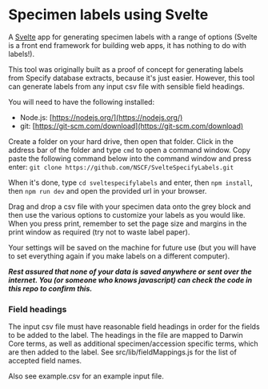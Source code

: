 # Specimen labels using Svelte

A [Svelte](https://svelte.dev/) app for generating specimen labels with a range of options (Svelte is a front end framework for building web apps, it has nothing to do with labels!). 

This tool was originally built as a proof of concept for generating labels from Specify database extracts, because it's just easier. However, this tool can generate labels from any input csv file with sensible field headings. 

You will need to have the following installed:

- Node.js: [https://nodejs.org/](https://nodejs.org/)
- git: [https://git-scm.com/download](https://git-scm.com/download)

Create a folder on your hard drive, then open that folder. Click in the address bar of the folder and type `cmd` to open a command window. Copy paste the following command below into the command window and press enter: `git clone https://github.com/NSCF/SvelteSpecifyLabels.git`

When it's done, type `cd sveltespecifylabels` and enter, then `npm install`, then `npm run dev` and open the provided url in your browser.

Drag and drop a csv file with your specimen data onto the grey block and then use the various options to customize your labels as you would like. When you press print, remember to set the page size and margins in the print window as required (try not to waste label paper).

Your settings will be saved on the machine for future use (but you will have to set everything again if you make labels on a different computer).

***Rest assured that none of your data is saved anywhere or sent over the internet. You (or someone who knows javascript) can check the code in this repo to confirm this.***

### Field headings

The input csv file must have reasonable field headings in order for the fields to be added to the label. The headings in the file are mapped to Darwin Core terms, as well as additional specimen/accession specific terms, which are then added to the label. See src/lib/fieldMappings.js for the list of accepted field names. 

Also see example.csv for an example input file. 


